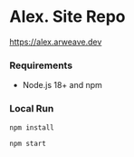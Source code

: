 # Alex. Site Repo

<a href="https://alex.arweave.dev" target="_blank">https://alex.arweave.dev</a>

### Requirements

-   Node.js 18+ and npm

### Local Run

```
npm install
```

```
npm start
```
